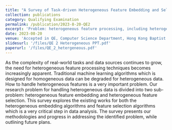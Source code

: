 ```yaml
---
title: "A Survey of Task-driven Heterogeneous Feature Embedding and Selection"
collection: publications
category: Qualifying Examination
permalink: /publication/2023-8-20-QE2
excerpt: 'Problem: heterogeneous feature processing, including heterogeneous feature embedding and heterogeneous feature selection.'
date: 2023-08-20
venue: 'Accepted in QE, Computer Science Department, Hong Kong Baptist University'
slidesurl: '/files/QE 2 Heterogeneous PPT.pdf'
paperurl: '/files/QE_2_hetergeneous.pdf'
---
```


As the complexity of real-world tasks and data sources continues to grow, the need for heterogeneous feature processing techniques becomes increasingly apparent. Traditional machine learning algorithms which is designed for homogeneous data can be degraded for heterogeneous data. How to handle heterogeneous features is a very important problem. Our research problem for handling heterogeneous data is divided into two sub-problem: heterogeneous feature embedding and heterogeneous feature selection. This survey explores the existing works for both the heterogeneous embedding algorithms and feature selection algorithms which is a very critical step in data analysis. The survey presents our methodologies and progress in addressing the identified problem, while outlining future plans.